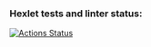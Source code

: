 ### Hexlet tests and linter status:
[![Actions Status](https://github.com/mozgunov/data-analytics-project-92/actions/workflows/hexlet-check.yml/badge.svg)](https://github.com/mozgunov/data-analytics-project-92/actions)